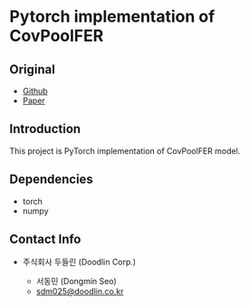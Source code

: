 # Pytorch implementation of CovPoolFER

## Original

- [Github](https://github.com/d-acharya/CovPoolFER)
- [Paper](https://arxiv.org/abs/1805.04855)

## Introduction

This project is PyTorch implementation of CovPoolFER model.

## Dependencies

- torch
- numpy

## Contact Info

- 주식회사 두들린 (Doodlin Corp.)
    
    * 서동민 (Dongmin Seo)
    * sdm025@doodlin.co.kr

